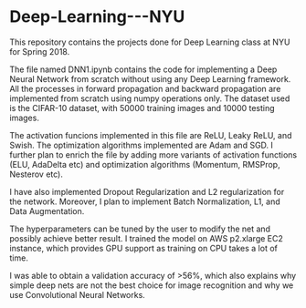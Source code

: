 # Deep-Learning---NYU
This repository contains the projects done for Deep Learning class at NYU for Spring 2018.

The file named DNN1.ipynb contains the code for implementing a Deep Neural Network from scratch without using any Deep Learning framework. All the processes in forward propagation and backward propagation are implemented from scratch using numpy operations only.
The dataset used is the CIFAR-10 dataset, with 50000 training images and 10000 testing images.

The activation funcions implemented in this file are ReLU, Leaky ReLU, and Swish. The optimization algorithms implemented are Adam and SGD. 
I further plan to enrich the file by adding more variants of activation functions (ELU, AdaDelta etc) and optimization algorithms (Momentum, RMSProp, Nesterov etc).

I have also implemented Dropout Regularization and L2 regularization for the network. Moreover, I plan to implement Batch Normalization, L1, and Data Augmentation. 

The hyperparameters can be tuned by the user to modify the net and possibly achieve better result. I trained the model on AWS p2.xlarge EC2 instance, which provides GPU support as training on CPU takes a lot of time.

I was able to obtain a validation accuracy of >56%, which also explains why simple deep nets are not the best choice for image recognition and why we use Convolutional Neural Networks.
